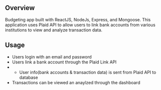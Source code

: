 ## Overview

Budgeting app built with ReactJS, NodeJs, Express, and Mongoose. This application uses Plaid API to allow users to link bank accounts from various institutions to view and analyze transaction data. 

## Usage

- Users login with an email and password
- Users link a bank account through the Plaid Link API
- - User info(bank accounts & transaction data) is sent from Plaid API to database 
- Transactions can be viewed an anaylzed through the dashboard

